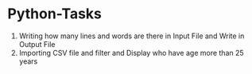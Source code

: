 # Python-Tasks
1) Writing how many lines and words are there in Input File and Write in Output File
2) Importing CSV file and filter and Display who have age more than 25 years
